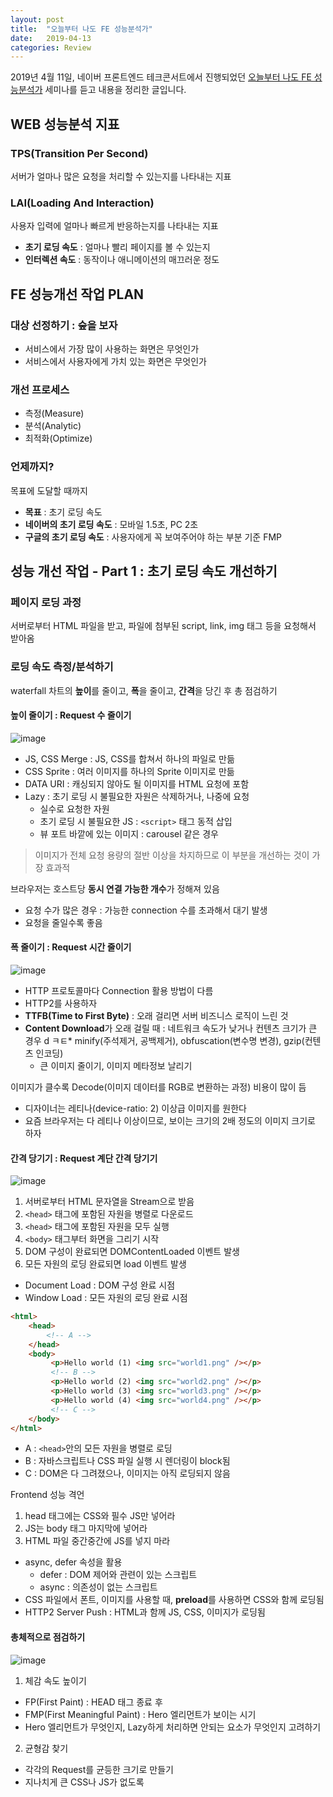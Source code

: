 ```yaml
---
layout: post
title:  "오늘부터 나도 FE 성능분석가"
date:   2019-04-13
categories: Review
---
```


2019년 4월 11일, 네이버 프론트엔드 테크콘서트에서 진행되었던 [오늘부터 나도 FE 성능분석가](https://www.slideshare.net/NaverEngineering/naver-tech-concertfe2019-fe) 세미나를 듣고 내용을 정리한 글입니다.

## WEB 성능분석 지표
### TPS(Transition Per Second)
서버가 얼마나 많은 요청을 처리할 수 있는지를 나타내는 지표
### LAI(Loading And Interaction)
사용자 입력에 얼마나 빠르게 반응하는지를 나타내는 지표
* **초기 로딩 속도** : 얼마나 빨리 페이지를 볼 수 있는지
* **인터렉션 속도** : 동작이나 애니메이션의 매끄러운 정도

## FE 성능개선 작업 PLAN
### 대상 선정하기 : 숲을 보자
* 서비스에서 가장 많이 사용하는 화면은 무엇인가
* 서비스에서 사용자에게 가치 있는 화면은 무엇인가

### 개선 프로세스
* 측정(Measure)
* 분석(Analytic)
* 최적화(Optimize)

### 언제까지?
목표에 도달할 때까지
* **목표** : 초기 로딩 속도
* **네이버의 초기 로딩 속도** : 모바일 1.5초, PC 2초
* **구글의 초기 로딩 속도** : 사용자에게 꼭 보여주어야 하는 부분 기준 FMP

## 성능 개선 작업 - Part 1 : 초기 로딩 속도 개선하기
### 페이지 로딩 과정
서버로부터 HTML 파일을 받고, 파일에 첨부된 script, link, img 태그 등을 요청해서 받아옴

### 로딩 속도 측정/분석하기
waterfall 차트의 **높이**를 줄이고, **폭**을 줄이고, **간격**을 당긴 후 총 점검하기

#### **높이 줄이기** : Request 수 줄이기
![image](https://user-images.githubusercontent.com/42922453/56368481-7a39b580-6232-11e9-8e83-2c439b340d50.png)

* JS, CSS Merge : JS, CSS를 합쳐서 하나의 파일로 만듦
* CSS Sprite : 여러 이미지를 하나의 Sprite 이미지로 만듦
* DATA URI : 캐싱되지 않아도 될 이미지를 HTML 요청에 포함
* Lazy : 초기 로딩 시 불필요한 자원은 삭제하거나, 나중에 요청
	* 실수로 요청한 자원
	* 초기 로딩 시 불필요한 JS : `<script>` 태그 동적 삽입
	* 뷰 포트 바깥에 있는 이미지 : carousel 같은 경우

> 이미지가 전체 요청 용량의 절반 이상을 차지하므로 이 부분을 개선하는 것이 가장 효과적

브라우저는 호스트당 **동시 연결 가능한 개수**가 정해져 있음
* 요청 수가 많은 경우 : 가능한 connection 수를 초과해서 대기 발생
* 요청을 줄일수록 좋음

#### **폭 줄이기** : Request 시간 줄이기
![image](https://user-images.githubusercontent.com/42922453/56368550-a0f7ec00-6232-11e9-9d8f-e9734ec6cef7.png)

* HTTP 프로토콜마다 Connection 활용 방법이 다름
* HTTP2를 사용하자
* **TTFB(Time to First Byte)** : 오래 걸리면 서버 비즈니스 로직이 느린 것
* **Content Download**가 오래 걸릴 때 : 네트워크 속도가 낮거나 컨텐츠 크기가 큰 경우
d ㅋㅌ* minify(주석제거, 공백제거), obfuscation(변수명 변경), gzip(컨텐츠 인코딩)
	* 큰 이미지 줄이기, 이미지 메타정보 날리기

이미지가 클수록 Decode(이미지 데이터를 RGB로 변환하는 과정) 비용이 많이 듬
* 디자이너는 레티나(device-ratio: 2) 이상급 이미지를 원한다
* 요즘 브라우저는 다 레티나 이상이므로, 보이는 크기의 2배 정도의 이미지 크기로 하자

#### **간격 당기기** : Request 계단 간격 당기기
![image](https://user-images.githubusercontent.com/42922453/56368921-588cfe00-6233-11e9-9fdc-41453f02c972.png)

1. 서버로부터 HTML 문자열을 Stream으로 받음
2. `<head>` 태그에 포함된 자원을 병렬로 다운로드
3. `<head>` 태그에 포함된 자원을 모두 실행
4. `<body>` 태그부터 화면을 그리기 시작
5. DOM 구성이 완료되면 DOMContentLoaded 이벤트 발생
6. 모든 자원의 로딩 완료되면 load 이벤트 발생

* Document Load : DOM 구성 완료 시점
* Window Load : 모든 자원의 로딩 완료 시점

```html
<html>
    <head>
        <!-- A -->
    </head>
    <body>
         <p>Hello world (1) <img src="world1.png" /></p>
         <!-- B -->
         <p>Hello world (2) <img src="world2.png" /></p>
         <p>Hello world (3) <img src="world3.png" /></p>
         <p>Hello world (4) <img src="world4.png" /></p>
         <!-- C -->
    </body>
</html>
```

* A : `<head>`안의 모든 자원을 병렬로 로딩
* B : 자바스크립트나 CSS 파일 실행 시 렌더링이 block됨
* C : DOM은 다 그려졌으나, 이미지는 아직 로딩되지 않음

Frontend 성능 격언
1. head 태그에는 CSS와 필수 JS만 넣어라
2. JS는 body 태그 마지막에 넣어라
3. HTML 파일 중간중간에 JS를 넣지 마라

* async, defer 속성을 활용
	* defer : DOM 제어와 관련이 있는 스크립트
	* async : 의존성이 없는 스크립트
* CSS 파일에서 폰트, 이미지를 사용할 때, **preload**를 사용하면 CSS와 함께 로딩됨
* HTTP2 Server Push : HTML과 함께 JS, CSS, 이미지가 로딩됨

#### 총체적으로 점검하기
![image](https://user-images.githubusercontent.com/42922453/56369671-c128aa80-6234-11e9-8de1-44fe3a8cdd28.png)

1. 체감 속도 높이기
* FP(First Paint) : HEAD 태그 종료 후
* FMP(First Meaningful Paint) : Hero 엘리먼트가 보이는 시기
* Hero 엘리먼트가 무엇인지, Lazy하게 처리하면 안되는 요소가 무엇인지 고려하기

2. 균형감 찾기
* 각각의 Request를 균등한 크기로 만들기
* 지나치게 큰 CSS나 JS가 없도록
